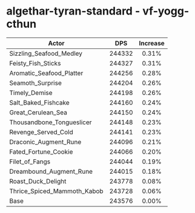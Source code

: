 # algethar-tyran-standard - vf-yogg-cthun
| Actor | DPS | Increase |
|---|:---:|:---:|
|Sizzling_Seafood_Medley|244332|0.31%|
|Feisty_Fish_Sticks|244327|0.31%|
|Aromatic_Seafood_Platter|244256|0.28%|
|Seamoth_Surprise|244204|0.26%|
|Timely_Demise|244198|0.26%|
|Salt_Baked_Fishcake|244160|0.24%|
|Great_Cerulean_Sea|244150|0.24%|
|Thousandbone_Tongueslicer|244148|0.23%|
|Revenge_Served_Cold|244141|0.23%|
|Draconic_Augment_Rune|244096|0.21%|
|Fated_Fortune_Cookie|244066|0.20%|
|Filet_of_Fangs|244044|0.19%|
|Dreambound_Augment_Rune|244015|0.18%|
|Roast_Duck_Delight|243778|0.08%|
|Thrice_Spiced_Mammoth_Kabob|243728|0.06%|
|Base|243576|0.00%|
